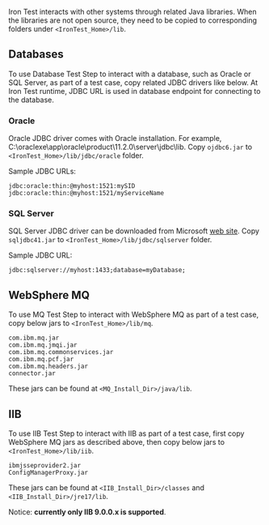 Iron Test interacts with other systems through related Java libraries. When the libraries are not open source, they need to be copied to corresponding folders under `<IronTest_Home>/lib`.

## Databases
To use Database Test Step to interact with a database, such as Oracle or SQL Server, as part of a test case, copy related JDBC drivers like below. At Iron Test runtime, JDBC URL is used in database endpoint for connecting to the database.

### Oracle
Oracle JDBC driver comes with Oracle installation. For example, C:\oraclexe\app\oracle\product\11.2.0\server\jdbc\lib. Copy `ojdbc6.jar` to `<IronTest_Home>/lib/jdbc/oracle` folder.

Sample JDBC URLs:
 
    jdbc:oracle:thin:@myhost:1521:mySID
    jdbc:oracle:thin:@myhost:1521/myServiceName

### SQL Server    
SQL Server JDBC driver can be downloaded from Microsoft [web site](https://msdn.microsoft.com/en-us/library/mt484311(v=sql.110).aspx). Copy `sqljdbc41.jar` to `<IronTest_Home>/lib/jdbc/sqlserver` folder.

Sample JDBC URL:

    jdbc:sqlserver://myhost:1433;database=myDatabase;

## WebSphere MQ
To use MQ Test Step to interact with WebSphere MQ as part of a test case, copy below jars to `<IronTest_Home>/lib/mq`.

    com.ibm.mq.jar
    com.ibm.mq.jmqi.jar
    com.ibm.mq.commonservices.jar
    com.ibm.mq.pcf.jar
    com.ibm.mq.headers.jar
    connector.jar
These jars can be found at `<MQ_Install_Dir>/java/lib`.

## IIB
To use IIB Test Step to interact with IIB as part of a test case, first copy WebSphere MQ jars as described above, then copy below jars to `<IronTest_Home>/lib/iib`.

    ibmjsseprovider2.jar
    ConfigManagerProxy.jar
These jars can be found at `<IIB_Install_Dir>/classes` and `<IIB_Install_Dir>/jre17/lib`.

Notice: **currently only IIB 9.0.0.x is supported**.
